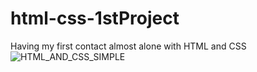 # html-css-1stProject
Having my first contact almost alone with HTML and CSS
![HTML_AND_CSS_SIMPLE](https://github.com/vinoduarte/TimerByMyselfJs-8thProject/assets/139930713/fc933b80-cad6-4fd4-a608-fd974e367e5e)
